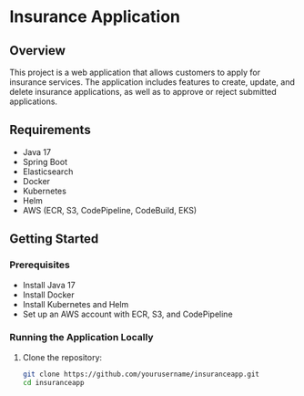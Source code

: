 # Insurance Application

## Overview
This project is a web application that allows customers to apply for insurance services. The application includes features to create, update, and delete insurance applications, as well as to approve or reject submitted applications.

## Requirements

- Java 17
- Spring Boot
- Elasticsearch
- Docker
- Kubernetes
- Helm
- AWS (ECR, S3, CodePipeline, CodeBuild, EKS)

## Getting Started

### Prerequisites

- Install Java 17
- Install Docker
- Install Kubernetes and Helm
- Set up an AWS account with ECR, S3, and CodePipeline

### Running the Application Locally

1. Clone the repository:
   ```sh
   git clone https://github.com/yourusername/insuranceapp.git
   cd insuranceapp